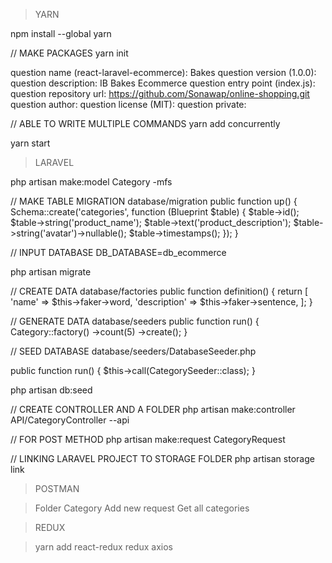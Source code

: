 
>YARN 

npm install --global yarn

// MAKE PACKAGES
yarn init 

question name (react-laravel-ecommerce): Bakes
question version (1.0.0):
question description: IB Bakes Ecommerce
question entry point (index.js):
question repository url: https://github.com/Sonawap/online-shopping.git
question author:
question license (MIT):
question private:

// ABLE TO WRITE MULTIPLE COMMANDS 
yarn add concurrently 

yarn start


>LARAVEL 

php artisan make:model Category -mfs

// MAKE TABLE MIGRATION database/migration
 public function up()
    {
        Schema::create('categories', function (Blueprint $table) {
            $table->id();
            $table->string('product_name');
            $table->text('product_description');
            $table->string('avatar')->nullable();
            $table->timestamps();
        });
}


// INPUT DATABASE 
DB_DATABASE=db_ecommerce

php artisan migrate 


// CREATE DATA database/factories
public function definition()
    {
        return [
            'name' => $this->faker->word,
            'description' => $this->faker->sentence,
        ];
    }


// GENERATE DATA database/seeders
 public function run()
    {
        Category::factory()
            ->count(5)
            ->create();
    }

// SEED DATABASE database/seeders/DatabaseSeeder.php 

 public function run()
    {
      $this->call(CategorySeeder::class);
    }

php artisan db:seed

// CREATE CONTROLLER AND A FOLDER 
php artisan make:controller API/CategoryController --api

// FOR POST METHOD
php artisan make:request CategoryRequest

// LINKING LARAVEL PROJECT TO STORAGE FOLDER
php artisan storage link


>POSTMAN 

> Folder Category 
> Add new request Get all categories 

>REDUX

>yarn add react-redux redux axios